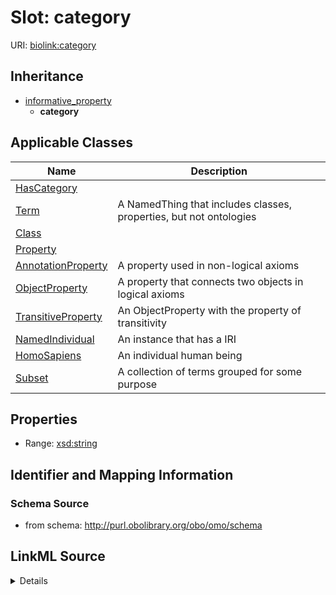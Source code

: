 # Slot: category

URI: [biolink:category](https://w3id.org/biolink/vocab/category)




## Inheritance

* [informative_property](informative_property.md)
    * **category**





## Applicable Classes

| Name | Description |
| --- | --- |
[HasCategory](HasCategory.md) | 
[Term](Term.md) | A NamedThing that includes classes, properties, but not ontologies
[Class](Class.md) | 
[Property](Property.md) | 
[AnnotationProperty](AnnotationProperty.md) | A property used in non-logical axioms
[ObjectProperty](ObjectProperty.md) | A property that connects two objects in logical axioms
[TransitiveProperty](TransitiveProperty.md) | An ObjectProperty with the property of transitivity
[NamedIndividual](NamedIndividual.md) | An instance that has a IRI
[HomoSapiens](HomoSapiens.md) | An individual human being
[Subset](Subset.md) | A collection of terms grouped for some purpose






## Properties

* Range: [xsd:string](http://www.w3.org/2001/XMLSchema#string)







## Identifier and Mapping Information







### Schema Source


* from schema: http://purl.obolibrary.org/obo/omo/schema




## LinkML Source

<details>
```yaml
name: category
from_schema: http://purl.obolibrary.org/obo/omo/schema
rank: 1000
is_a: informative_property
slot_uri: biolink:category
alias: category
domain_of:
- HasCategory
range: string

```
</details>
